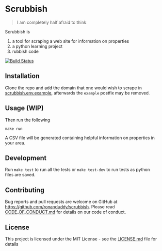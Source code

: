 # Scrubbish

> I am completely half afraid to think

Scrubbish is
1. a tool for scraping a web site for information on properties
2. a python learning project
3. rubbish code

[![Build Status](https://travis-ci.org/ronanduddy/scrubbish.svg?branch=master)](https://travis-ci.org/ronanduddy/scrubbish)

## Installation

Clone the repo and add the domain that one would wish to scrape in [scrubbish.env.example](scrubbish.env.example), afterwards the `example` postfix may be removed. 

## Usage (WIP)

Then run the following

```Shell
make run
```

A CSV file will be generated containing helpful information on properties in your area.

## Development

Run `make test` to run all the tests or `make test-dev` to run tests as python files are saved.

## Contributing

Bug reports and pull requests are welcome on GitHub at https://github.com/ronanduddy/scrubbish. Please read [CODE_OF_CONDUCT.md](CODE_OF_CONDUCT.md) for details on our code of conduct.

## License

This project is licensed under the MIT License - see the [LICENSE.md](LICENSE.md) file for details
